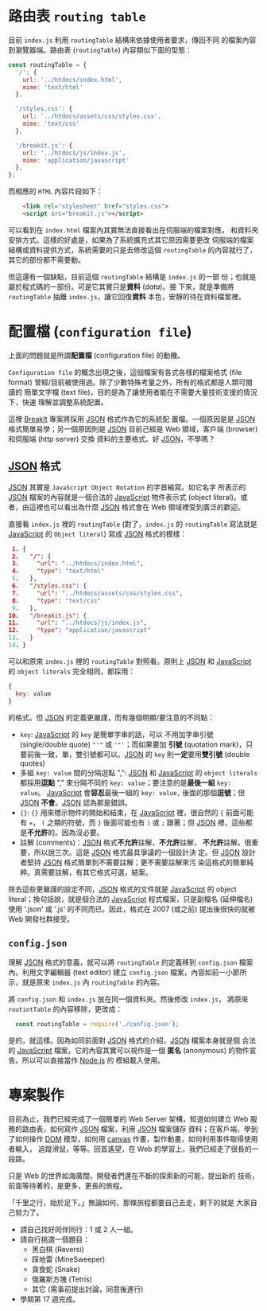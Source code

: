 <!---
  @file       chapter_11.md
  @date       12/14/2018 created.
  @copyright  CC-BY, (C) 2017 Yiwei Chiao
  @detail
    This file is machine-generated. DONOT MODIFY IT DIRECTLY.
-->
# 路由表 `routing table`

 目前 `index.js` 利用 `routingTable` 結構來依據使用者要求，傳回不同
 的檔案內容到瀏覽器端。路由表 (`routingTable`) 內容類似下面的型態：

```javascript
const routingTable = {
  '/': {
    url: '../htdocs/index.html',
    mime: 'text/html'
  },

  '/styles.css': {
    url: '../htdocs/assets/css/styles.css',
    mime: 'text/css'
  },

  '/breakit.js': {
    url: '../htdocs/js/index.js',
    mime: 'application/javascript'
  },
};
```

 而相應的 `HTML` 內容片段如下：

```html
    <link rel="stylesheet" href="styles.css">
    <script src="breakit.js"></script>
```

 可以看到在 `index.html` 檔案內其實無法直接看出在伺服端的檔案對應，
 和資料夾安排方式。這樣的好處是，如果為了系統擴充式其它原因需要更改
 伺服端的檔案結構或資料提供方式，系統需要的只是去修改這個 `routingTable`
 的內容就行了，其它的部份都不需要動。

 但這還有一個缺點，目前這個 `routingTable` 結構是 `index.js` 的一部
 份；也就是屬於程式碼的一部份。可是它其實只是**資料** (*data*)。接
 下來，就是準備將 `routingTable` 抽離 `index.js`，讓它回復**資料**
 本色，安靜的待在資料檔案裡。

<!-- intro.md -->

# 配置檔 (`configuration file`)

 上面的問題就是所謂**配置檔** (configuration file) 的動機。

 `Configuration file` 的概念出現之後，這個檔案有各式各樣的檔案格式 (file
 format) 曾經/目前被使用過。除了少數特殊考量之外，所有的格式都是人類可閱讀的
 簡單文字檔 (text file)，目的是為了讓使用者能在不需要大量技術支援的情況下，快速
 理解並調整系統配置。

 這裡 [BreakIt][breakit.js] 專案將採用 [JSON][] 格式作為它的系統配
 置檔。一個原因是是 [JSON][] 格式簡單易學；另一個原因則是 [JSON][]
 目前己經是 Web 領域，客戶端 (browser) 和伺服端 (http server) 交換
 資料的主要格式。好 [JSON][]，不學嗎？

## [JSON][] 格式

 [JSON][] 其實是 `JavaScript Object Notation` 的字首縮寫。如它名字
 所表示的 [JSON][] 檔案的內容就是一個合法的 [JavaScript][mdnJavaScript]
 物件表示式 (object literal)。或者，由這裡也可以看出為什麼 [JSON][]
 格式會在 Web 領域裡受到廣泛的歡迎。

 直接看 `index.js` 裡的 `routingTable` (對了，`index.js` 的
 `routingTable` 寫法就是 [JavaScript][mdnJavaScript] 的 `Object
 literal`) 寫成 [JSON][] 格式的模樣：

```json
 1. {
 2.   "/": {
 3.     "url": "../htdocs/index.html",
 4.     "type": "text/html"
 5.   },
 6.   "/styles.css": {
 7.     "url": "../htdocs/assets/css/styles.css",
 8.     "type": "text/css"
 9.   },
10.   "/breakit.js": {
11.     "url": "../htdocs/js/index.js",
12.     "type": "application/javascript"
13.   }
14. }
```

 可以和原來 `index.js` 裡的 `routingTable` 對照看。原則上 [JSON][] 和
 [JavaScript][mdnJavaScript] 的 `object literals` 完全相同，都採用：

```javascript
{
  key: value
}
```

 的格式。但 [JSON][] 的定義更嚴謹，而有幾個明顯/要注意的不同點：

  * `key`: [JavaScript][mdnJavaScript] 的 `key` 是簡單字串的話，可以
   不用加字串引號 (single/double quote) `"'"` 或 `'"'`；而如果要加
   **引號** (quotation mark)，只要前後一致，單，雙引號都可以。[JSON][] 的
   `key` 則**一定**要用**雙引號** (double quotes)
  * 多組 `key: value` 間的分隔逗點 ",": [JSON][] 和
   [JavaScript][mdnJavaScript] 的 `object literals` 都採用**逗點**
   "," 來分隔不同的 `key: value`；要注意的是**最後一組** `key: value`。
   [JavaScript][mdnJavaScript] 會**容忍**最後一組的 `key: value,` 後面的那個**逗號**；但 [JSON][] **不會**。[JSON][] 認為那是錯誤。
  * `{}`: `{}` 用來標示物件的開始和結束，在 [JavaScript][mdnJavaScript]
   裡，很自然的 `{` 前面可能有 `=`， `(` 之類的符號，而 `}` 後面可能也有 `)`
   或 `;` 跟著；但 [JSON][] 裡，這些都是**不允許**的。因為沒必要。
  * 註解 (comments)：[JSON][] 格式**不允許**註解，**不允許**註解，
   **不允許**註解。很重要，所以說三次。這是 [JSON][] 格式最具爭議的一個設計決
   定。但 [JSON][] 設計者堅持 [JSON][] 格式簡單到不需要註解；更不需要註解來污
   染這格式的簡單純粹。真需要註解，有其它格式可選，結案。

 除去這些更嚴謹的設定不同，[JSON][] 格式的文件就是  [JavaScript][mdnJavaScript] 的 object literal；換句話說，就是個合法的
 [JavaScript][mdnJavaScript] 程式檔案，只是副檔名 (延伸檔名) 使用 '.json'
 或 '.js' 的不同而已。因此，格式在 2007 (或之前) 提出後很快的就被 Web 開發社群接受。

## `config.json`

 理解 [JSON][] 格式的意義，就可以將 `routingTable` 的定義移到
 `config.json` 檔案內。利用文字編輯器 (text editor) 建立 `config.json` 檔案，內容如前一小節所示，就是原來 `index.js` 內 `routingTable` 的內容。

 將 `config.json` 和 `index.js` 放在同一個資料夾。然後修改 `index.js`，
 將原來 `routintTable` 的內容移除，更改成：

```javascript
  const routingTable = require('./config.json');
```

 是的，就這樣。因為如同前面對 [JSON][] 格式的介紹，[JSON][] 檔案本身就是個
 合法的 [JavaScript][mdnJavaScript] 檔案，它的內容其實可以視作是一個
 **匿名** (anonymous) 的物件宣告。所以可以直接當作 [Node.js][nodejs] 的
 模組載入使用。

<!-- config.md -->

# 專案製作

 目前為止，我們已經完成了一個簡單的 Web Server 架構，知道如何建立
 Web 服務的路由表，如何寫作 [JSON][] 檔案，利用 [JSON][] 檔案儲存
 資料；在客戶端，學到了如何操作 [DOM][mdnDOM] 模型，如何用
 [canvas][mdnCanvas] 作畫，製作動畫，如何利用事件取得使用者輸入，
 追蹤滑鼠，等等。回首遙望，在 Web 的學習上，我們已經走了很長的一段路。

 只是 Web 的世界如海廣闊，開發者們還在不斷的探索新的可能，提出新的
 技術，前面等待著的，是更多，更長的旅程。

 「千里之行，始於足下。」無論如何，那條旅程都要自己去走，剩下的就是
 大家自己努力了。

 * 請自己找好同伴同行：1 或 2 人一組。
 * 請自行挑選一個題目：
    + 黑白棋 (Reversi)
    + 踩地雷 (MineSweeper)
    + 貪食蛇 (Snake)
    + 俄羅斯方塊 (Tetris)
    + 其它 (需事前提出討論，同意後進行)
 * 學期第 17 週完成。

<!-- config.md -->

[ECMAScript]: https://www.ecma-international.org/publications/standards/Ecma-262.htm
[breakit]: https://github.com/ywchiao/breakit.git
[breakout]: https://en.wikipedia.org/wiki/Breakout_(video_game)
[nodejs]: https://nodejs.org
[atom]: https://atom.io
[babeljs]: https://babeljs.io
[browserify]: http://browserify.org
[git]: https://git-scm.com
[github]: https://github.com
[ide]: https://en.wikipedia.org/wiki/Integrated_development_environment
[rollupjs]: https://rollupjs.org
[terser]: https://github.com/terser-js/terser
[torvalds]: https://en.wikipedia.org/wiki/Linus_Torvalds
[typescript]: https://www.typescriptlang.org
[vcs]: https://en.wikipedia.org/wiki/Version_control
[vscode]: https://github.com/Microsoft/vscode
[webpack]: https://webpack.github.io
[brew]: https://github.com/Homebrew/brew
[cli]: https://en.wikipedia.org/wiki/Command-line_interface
[cmder]: https://github.com/cmderdev/cmder
[gui]: https://en.wikipedia.org/wiki/Graphical_user_interface
[npm]: https://www.npmjs.com
[nvm]: https://github.com/creationix/nvm
[vim]: https://vim.sourceforge.io
[xcode]: https://developer.apple.com/xcode
[commonmark]: http://commonmark.org
[gfm]: https://github.github.com/gfm
[gitignore]: https://git-scm.com/docs/gitignore
[markdown]: https://en.wikipedia.org/wiki/Markdown
[MIT]: https://opensource.org/licenses/MIT
[scriptingLanguage]: https://en.wikipedia.org/wiki/Scripting_language
[shellScript]: https://en.wikipedia.org/wiki/Shell_script
[mdnCSS]: https://developer.mozilla.org/en-US/docs/Web/CSS
[mdnHTML]: https://developer.mozilla.org/en-US/docs/Web/HTML
[mdnJavaScript]: https://developer.mozilla.org/zh-TW/docs/Web/JavaScript
[wikiCSS]: https://en.wikipedia.org/wiki/Cascading_Style_Sheets
[wikiECMAScript]: https://en.wikipedia.org/wiki/ECMAScript
[wikiHTML]: https://en.wikipedia.org/wiki/HTML
[githubHead]: https://github.com/joshbuchea/HEAD
[mdnHTML5]: https://developer.mozilla.org/en-US/docs/Web/Guide/HTML/HTML5
[wikiMarkdown]: https://en.wikipedia.org/wiki/Markdown
[wikiMarkupLang]: https://en.wikipedia.org/wiki/Markup_language
[wikiMetadata]: https://en.wikipedia.org/wiki/Metadata
[wikiProgLang]: https://en.wikipedia.org/wiki/Programming_language
[wikiText]: https://en.wikipedia.org/wiki/Text_(literary_theory)
[wikiXML]: https://en.wikipedia.org/wiki/XML
[wikiYAML]: https://en.wikipedia.org/wiki/YAML
[chrome]: https://www.google.com.tw/chrome
[firefox]: https://www.mozilla.org/zh-TW/firefox/
[jade]: http://jade-lang.com/
[jinja]: http://jinja.pocoo.org/
[mdnDOM]: https://developer.mozilla.org/zh-TW/docs/Web/API/Document_Object_Model
[mdnSVG]: https://developer.mozilla.org/kab/docs/Web/SVG
[mdnXML]: https://developer.mozilla.org/en-US/docs/XML_introduction
[PHP]: https://secure.php.net/
[Python]: https://www.python.org/
[Ruby]: https://www.ruby-lang.org/zh_tw/
[twig]: https://twig.symfony.com/
[wikiERuby]: https://en.wikipedia.org/wiki/ERuby
[wikiJSP]: https://en.wikipedia.org/wiki/JavaServer_Pages
[wikiTemplatEngine]: https://en.wikipedia.org/wiki/Template_processor
[mdnCanvas2D]: https://developer.mozilla.org/en-US/docs/Web/API/CanvasRenderingContext2D
[mdnWebGL]: https://developer.mozilla.org/en-US/docs/Web/API/WebGL_API
[amd]: http://requirejs.org/docs/whyamd.html
[arrowfunction]: https://developer.mozilla.org/zh-TW/docs/Web/JavaScript/Reference/Functions/Arrow_functions
[clientrequest]: https://nodejs.org/api/http.html#http_class_http_clientrequest
[closure]: https://developer.mozilla.org/zh-TW/docs/Web/JavaScript/Closures
[commonjs]: http://www.commonjs.org
[console]: https://nodejs.org/api/console.html#console_class_console
[createserver]: https://nodejs.org/api/http.html#http_http_createserver_requestlistener
[http]: https://en.wikipedia.org/wiki/Hypertext_Transfer_Protocol
[httpmod]: https://nodejs.org/api/http.html#http_http
[httpserver]: https://nodejs.org/api/http.html#http_class_http_server
[iife]: https://en.wikipedia.org/wiki/Immediately-invoked_function_expression
[JavaScript]: https://developer.mozilla.org/zh-TW/docs/Web/JavaScript
[let]: https://developer.mozilla.org/zh-TW/docs/Web/JavaScript/Reference/Statements/let
[mdn]: https://developer.mozilla.org/zh-TW
[mime]: https://developer.mozilla.org/en-US/docs/Web/HTTP/Basics_of_HTTP/MIME_types
[require]: https://nodejs.org/api/modules.html#modules_require
[responseend]: https://nodejs.org/api/http.html#http_response_end_data_encoding_callback
[responsewrite]: https://nodejs.org/api/http.html#http_response_write_chunk_encoding_callback
[responsewritehead]: https://nodejs.org/api/http.html#http_response_writehead_statuscode_statusmessage_headers
[serverlisten]: https://nodejs.org/api/http.html#http_server_listen_port_hostname_backlog_callback
[serverresponse]: https://nodejs.org/api/http.html#http_class_http_serverresponse
[strict]: https://developer.mozilla.org/en-US/docs/Web/JavaScript/Reference/Strict_mode
[var]: https://developer.mozilla.org/zh-TW/docs/Web/JavaScript/Reference/Statements/var
[API]: https://en.wikipedia.org/wiki/Application_programming_interface
[fs]: https://nodejs.org/api/fs.html#fs_file_system
[readfile]: https://nodejs.org/api/fs.html#fs_fs_readfile_path_options_callback
[readfilesync]: https://nodejs.org/api/fs.html#fs_fs_readfilesync_path_options
[http_inmsg]: https://nodejs.org/api/http.html#http_class_http_incomingmessage
[MIME_type]: https://developer.mozilla.org/en-US/docs/Web/HTTP/Basics_of_HTTP/MIME_types
[JSON]: https://www.json.org/
[breakit.js]: https://github.com/ywchiao/breakit.js
[mdnCanvas]: https://developer.mozilla.org/zh-TW/docs/Web/API/Canvas_API/Tutorial
[^ECMAScript]: https://en.wikipedia.org/wiki/ECMAScript
[^breakit]: https://github.com/ywchiao/breakit
[^breakout]: https://en.wikipedia.org/wiki/Breakout_(video_game)
[^nodejs]: https://nodejs.org
[^atom]: https://atom.io
[^babeljs]: https://babeljs.io
[^browserify]: http://browserify.org
[^git]: https://git-scm.com
[^github]: https://github.com
[^ide]: https://en.wikipedia.org/wiki/Integrated_development_environment
[^rollupjs]: https://rollupjs.org
[^terser]: https://github.com/terser-js/terser
[^torvalds]: https://en.wikipedia.org/wiki/Linus_Torvalds
[^typescript]: https://www.typescriptlang.org
[^vcs]: https://en.wikipedia.org/wiki/Version_control
[^vscode]: https://github.com/Microsoft/vscode
[^webpack]: https://webpack.github.io
[^brew]: https://github.com/Homebrew/brew
[^cli]: https://en.wikipedia.org/wiki/Command-line_interface
[^cmder]: https://github.com/cmderdev/cmder
[^gui]: https://en.wikipedia.org/wiki/Graphical_user_interface
[^npm]: https://www.npmjs.com
[^nvm]: https://github.com/creationix/nvm
[^vim]: https://vim.sourceforge.io
[^xcode]: https://developer.apple.com/xcode
[^commonmark]: http://commonmark.org
[^gfm]: https://github.github.com/gfm
[^gitignore]: https://git-scm.com/docs/gitignore
[^markdown]: https://en.wikipedia.org/wiki/Markdown
[^MIT]: https://opensource.org/licenses/MIT

<!--- chapter_11.md -->